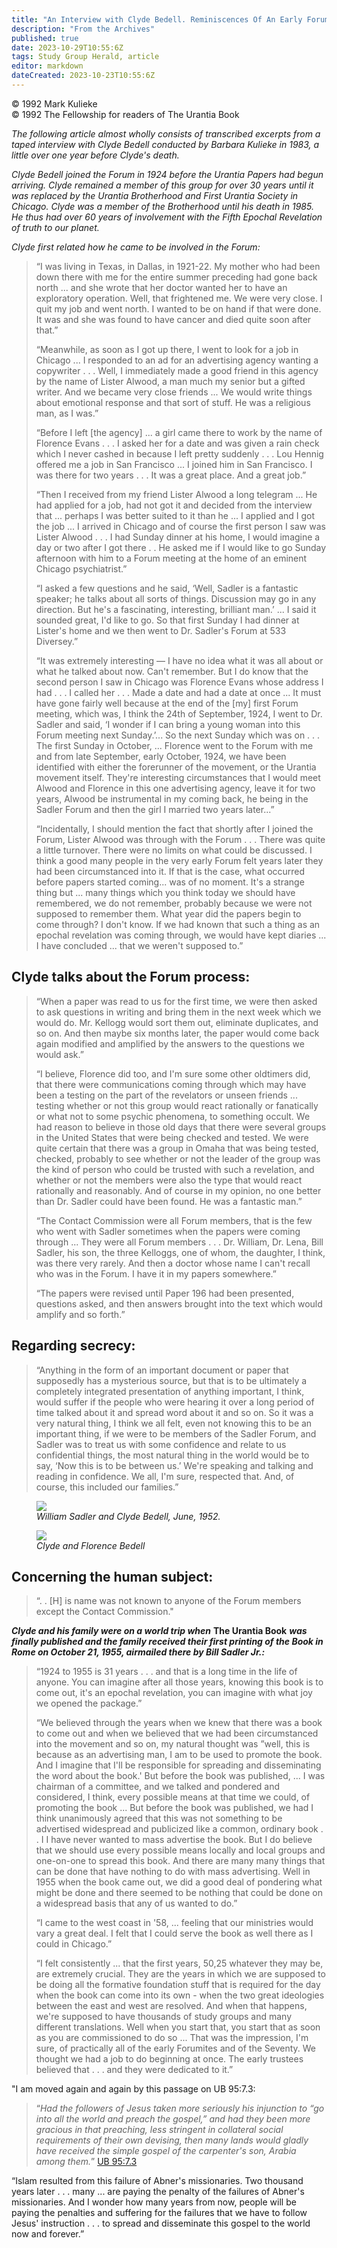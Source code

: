 ```yaml
---
title: "An Interview with Clyde Bedell. Reminiscences Of An Early Forum Member"
description: "From the Archives"
published: true
date: 2023-10-29T10:55:6Z
tags: Study Group Herald, article
editor: markdown
dateCreated: 2023-10-23T10:55:6Z
---
```


<p class="v-card v-sheet theme--light gray lighten-3 px-2">© 1992 Mark Kulieke<br>© 1992 The Fellowship for readers of The Urantia Book</p>

_The following article almost wholly consists of transcribed excerpts from a taped interview with Clyde Bedell conducted by Barbara Kulieke in 1983, a little over one year before Clyde's death._

_Clyde Bedell joined the Forum in 1924 before the Urantia Papers had begun arriving. Clyde remained a member of this group for over 30 years until it was replaced by the Urantia Brotherhood and First Urantia Society in Chicago. Clyde was a member of the Brotherhood until his death in 1985. He thus had over 60 years of involvement with the Fifth Epochal Revelation of truth to our planet._


_Clyde first related how he came to be involved in the Forum:_

> “I was living in Texas, in Dallas, in 1921-22. My mother who had been down there with me for the entire summer preceding had gone back north ... and she wrote that her doctor wanted her to have an exploratory operation. Well, that frightened me. We were very close. I quit my job and went north. I wanted to be on hand if that were done. It was and she was found to have cancer and died quite soon after that.”
> 
> “Meanwhile, as soon as I got up there, I went to look for a job in Chicago ... I responded to an ad for an advertising agency wanting a copywriter . . . Well, I immediately made a good friend in this agency by the name of Lister Alwood, a man much my senior but a gifted writer. And we became very close friends ... We would write things about emotional response and that sort of stuff. He was a religious man, as I was.”
> 
> “Before I left [the agency] ... a girl came there to work by the name of Florence Evans . . . I asked her for a date and was given a rain check which I never cashed in because I left pretty suddenly . . . Lou Hennig offered me a job in San Francisco ... I joined him in San Francisco. I was there for two years . . . It was a great place. And a great job.”
> 
> “Then I received from my friend Lister Alwood a long telegram ... He had applied for a job, had not got it and decided from the interview that ... perhaps I was better suited to it than he ... I applied and I got the job ... I arrived in Chicago and of course the first person I saw was Lister Alwood . . . I had Sunday dinner at his home, I would imagine a day or two after I got there . . He asked me if I would like to go Sunday afternoon with him to a Forum meeting at the home of an eminent Chicago psychiatrist.”
> 
> “I asked a few questions and he said, ‘Well, Sadler is a fantastic speaker; he talks about all sorts of things. Discussion may go in any direction. But he's a fascinating, interesting, brilliant man.’ ... I said it sounded great, I'd like to go. So that first Sunday I had dinner at Lister's home and we then went to Dr. Sadler's Forum at 533 Diversey.”
> 
> “It was extremely interesting — I have no idea what it was all about or what he talked about now. Can't remember. But I do know that the second person I saw in Chicago was Florence Evans whose address I had . . . I called her . . . Made a date and had a date at once ... It must have gone fairly well because at the end of the [my] first Forum meeting, which was, I think the 24th of September, 1924, I went to Dr. Sadler and said, ‘I wonder if I can bring a young woman into this Forum meeting next Sunday.’... So the next Sunday which was on . . . The first Sunday in October, ... Florence went to the Forum with me and from late September, early October, 1924, we have been identified with either the forerunner of the movement, or the Urantia movement itself. They're interesting circumstances that I would meet Alwood and Florence in this one advertising agency, leave it for two years, Alwood be instrumental in my coming back, he being in the Sadler Forum and then the girl I married two years later...”
> 
> “Incidentally, I should mention the fact that shortly after I joined the Forum, Lister Alwood was through with the Forum . . . There was quite a little turnover. There were no limits on what could be discussed. I think a good many people in the very early Forum felt years later they had been circumstanced into it. If that is the case, what occurred before papers started coming... was of no moment. It's a strange thing but ... many things which you think today we should have remembered, we do not remember, probably because we were not supposed to remember them. What year did the papers begin to come through? I don't know. If we had known that such a thing as an epochal revelation was coming through, we would have kept diaries ... I have concluded ... that we weren't supposed to.”

## Clyde talks about the Forum process:

> “When a paper was read to us for the first time, we were then asked to ask questions in writing and bring them in the next week which we would do. Mr. Kellogg would sort them out, eliminate duplicates, and so on. And then maybe six months later, the paper would come back again modified and amplified by the answers to the questions we would ask.”
> 
> “I believe, Florence did too, and I'm sure some other oldtimers did, that there were communications coming through which may have been a testing on the part of the revelators or unseen friends ... testing whether or not this group would react rationally or fanatically or what not to some psychic phenomena, to something occult. We had reason to believe in those old days that there were several groups in the United States that were being checked and tested. We were quite certain that there was a group in Omaha that was being tested, checked, probably to see whether or not the leader of the group was the kind of person who could be trusted with such a revelation, and whether or not the members were also the type that would react rationally and reasonably. And of course in my opinion, no one better than Dr. Sadler could have been found. He was a fantastic man.”
> 
> “The Contact Commission were all Forum members, that is the few who went with Sadler sometimes when the papers were coming through ... They were all Forum members . . . Dr. William, Dr. Lena, Bill Sadler, his son, the three Kelloggs, one of whom, the daughter, I think, was there very rarely. And then a doctor whose name I can't recall who was in the Forum. I have it in my papers somewhere.”
> 
> “The papers were revised until Paper 196 had been presented, questions asked, and then answers brought into the text which would amplify and so forth.”

## Regarding secrecy:

> “Anything in the form of an important document or paper that supposedly has a mysterious source, but that is to be ultimately a completely integrated presentation of anything important, I think, would suffer if the people who were hearing it over a long period of time talked about it and spread word about it and so on. So it was a very natural thing, I think we all felt, even not knowing this to be an important thing, if we were to be members of the Sadler Forum, and Sadler was to treat us with some confidence and relate to us confidential things, the most natural thing in the world would be to say, ‘Now this is to be between us.’ We're speaking and talking and reading in confidence. We all, I'm sure, respected that. And, of course, this included our families.”

<figure id="Figure_1" class="image urantiapedia">
<img src="/image/article/Study_Group_Herald/William_Sadler_and_Clyde_Bedell.jpg">
<figcaption><em>William Sadler and Clyde Bedell, June, 1952.</em></figcaption>
</figure>

<figure id="Figure_2" class="image urantiapedia">
<img src="/image/article/Study_Group_Herald/Clyde_Florence_Bedell.jpg">
<figcaption><em>Clyde and Florence Bedell</em></figcaption>
</figure>



## Concerning the human subject:

> “. . [H] is name was not known to anyone of the Forum members except the Contact Commission."

***Clyde and his family were on a world trip when*** **The Urantia Book** ***was finally published and the family received their first printing of the Book in Rome on October 21, 1955, airmailed there by Bill Sadler Jr.:***

> “1924 to 1955 is 31 years . . . and that is a long time in the life of anyone. You can imagine after all those years, knowing this book is to come out, it's an epochal revelation, you can imagine with what joy we opened the package.”
> 
> “We believed through the years when we knew that there was a book to come out and when we believed that we had been circumstanced into the movement and so on, my natural thought was ”well, this is because as an advertising man, I am to be used to promote the book. And I imagine that I'll be responsible for spreading and disseminating the word about the book.' But before the book was published, ... I was chairman of a committee, and we talked and pondered and considered, I think, every possible means at that time we could, of promoting the book ... But before the book was published, we had I think unanimously agreed that this was not something to be advertised widespread and publicized like a common, ordinary book . . I I have never wanted to mass advertise the book. But I do believe that we should use every possible means locally and local groups and one-on-one to spread this book. And there are many many things that can be done that have nothing to do with mass advertising. Well in 1955 when the book came out, we did a good deal of pondering what might be done and there seemed to be nothing that could be done on a widespread basis that any of us wanted to do.”
> 
> “I came to the west coast in '58, ... feeling that our ministries would vary a great deal. I felt that I could serve the book as well there as I could in Chicago.”
> 
> “I felt consistently ... that the first years, 50,25 whatever they may be, are extremely crucial. They are the years in which we are supposed to be doing all the formative foundation stuff that is required for the day when the book can come into its own - when the two great ideologies between the east and west are resolved. And when that happens, we're supposed to have thousands of study groups and many different translations. Well when you start that, you start that as soon as you are commissioned to do so ... That was the impression, I'm sure, of practically all of the early Forumites and of the Seventy. We thought we had a job to do beginning at once. The early trustees believed that . . . and they were dedicated to it.”

"I am moved again and again by this passage on UB 95:7.3:

> “_Had the followers of Jesus taken more seriously his injunction to “go into all the world and preach the gospel,” and had they been more gracious in that preaching, less stringent in collateral social requirements of their own devising, then many lands would gladly have received the simple gospel of the carpenter's son, Arabia among them._” [UB 95:7.3](/en/The_Urantia_Book/95#p7_3)

“Islam resulted from this failure of Abner's missionaries. Two thousand years later . . . many ... are paying the penalty of the failures of Abner's missionaries. And I wonder how many years from now, people will be paying the penalties and suffering for the failures that we have to follow Jesus' instruction . . . to spread and disseminate this gospel to the world now and forever.” 